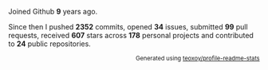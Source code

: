 Joined Github **9** years ago.

Since then I pushed **2352** commits, opened **34** issues, submitted **99** pull requests, received **607** stars across **178** personal projects and contributed to **24** public repositories.

<p align="right"><sub>Generated using <a href="https://github.com/marketplace/actions/profile-readme-stats">teoxoy/profile-readme-stats</a></sub></p>
